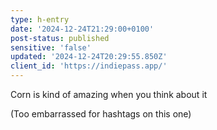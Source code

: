 ```yaml
---
type: h-entry
date: '2024-12-24T21:29:00+0100'
post-status: published
sensitive: 'false'
updated: '2024-12-24T20:29:55.850Z'
client_id: 'https://indiepass.app/'
---
```

Corn is kind of amazing when you think about it

(Too embarrassed for hashtags on this one)
